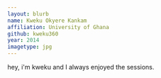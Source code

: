```yaml
---
layout: blurb
name: Kweku Okyere Kankam
affiliation: University of Ghana
github: kweku360
year: 2014
imagetype: jpg
---
```

hey, i'm kweku and I always enjoyed the sessions.
